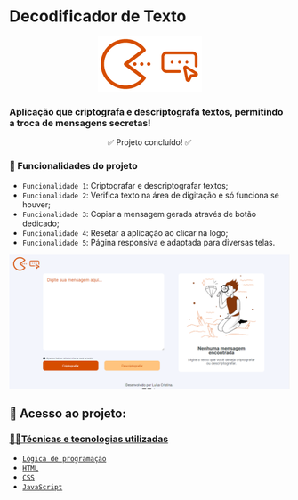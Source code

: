 # Decodificador de Texto         

<p align="center">
<img src="/imgs/logo.png/" alt="Logo da aplicação">
</p>

### Aplicação que criptografa e descriptografa textos, permitindo a troca de mensagens secretas!

<p align="center">
✅ Projeto concluído! ✅
</p>

### :hammer: Funcionalidades do projeto
- `Funcionalidade 1`: Criptografar e descriptografar textos;
- `Funcionalidade 2`: Verifica texto na área de digitação e só funciona se houver;
- `Funcionalidade 3`: Copiar a mensagem gerada através de botão dedicado;
- `Funcionalidade 4`: Resetar a aplicação ao clicar na logo;
- `Funcionalidade 5`: Página responsiva e adaptada para diversas telas.

<p align="center">
<img src="/imgs/decodificador.png/" alt="Imagem da aplicação">
</p>

## 📁 Acesso ao projeto: 
<p align="center">
<a href="htps://devluisapaim.github.io/decodificador_sprint_1/" target="_blank">
</p>

### 👩‍💻Técnicas e tecnologias utilizadas
- `Lógica de programação`
- `HTML`
- `CSS`
- `JavaScript`






<!-- #### 🤫  As "chaves" de criptografia utilizadas:
- `A letra "e"` é convertida para "enter"
- `A letra "i"` é convertida para "imes"
- `A letra "a"` é convertida para "ai"
- `A letra "o"` é convertida para "ober"
- `A letra "u"` é convertida para "ufat" -->


<!-- Aplicação que criptografa e descriptografa textos, permitindo a troca de mensagens secretas!

Traduz apenas para mensagens em letras minúsculas e permite copiar a mensagem gerada através de botão específico.

Vamos descobrir o segredo?
Experimente e descubra qual é a mensagem secreta: ""enterssenter é ober menterufat primesmenterimesrober dentersaifimesober cobernclufatídober denter mufatimestobers. oberbrimesgaidai poberr cobernfenterrimesr mimesnhai aiplimescaiçãober!" -->